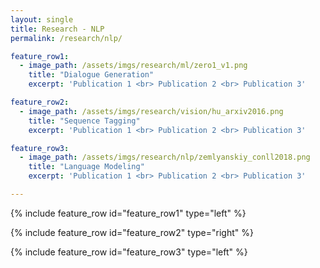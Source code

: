 ```yaml
---
layout: single
title: Research - NLP
permalink: /research/nlp/

feature_row1:
  - image_path: /assets/imgs/research/ml/zero1_v1.png
    title: "Dialogue Generation"
    excerpt: 'Publication 1 <br> Publication 2 <br> Publication 3'

feature_row2:
  - image_path: /assets/imgs/research/vision/hu_arxiv2016.png
    title: "Sequence Tagging"
    excerpt: 'Publication 1 <br> Publication 2 <br> Publication 3'

feature_row3:
  - image_path: /assets/imgs/research/nlp/zemlyanskiy_conll2018.png
    title: "Language Modeling"
    excerpt: 'Publication 1 <br> Publication 2 <br> Publication 3'

---
```


{% include feature_row id="feature_row1" type="left" %}

{% include feature_row id="feature_row2" type="right" %}

{% include feature_row id="feature_row3" type="left" %}
